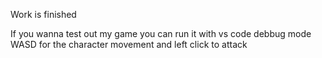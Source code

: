 Work is finished

If you wanna test out my game you can run it with vs code debbug mode
WASD for the character movement and left click to attack
